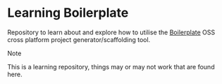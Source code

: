# Learning Boilerplate
Repository to learn about and explore how to utilise the [Boilerplate](https://github.com/gruntwork-io/boilerplate) OSS cross platform project generator/scaffolding tool.

> [!NOTE]
> This is a learning repository, things may or may not work that are found here.
